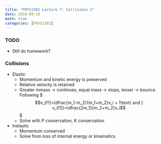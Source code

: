 ```yaml
---
title: "PHYS1301 Lecture 7: Collisions 2"
date: 2019-09-18
math: true 
categories: [PHYS1301]
---
```


### TODO

- Still do homework?

### Collisions

- Elastic 
    - Momentum and kinetic energy is preserved
    - Relative velocity is retained
    - Greater mmass &rarr; continues, equal mass &rarr; stops, lesser &rarr; bounce. Following $$$v_{f1}=\dfrac{m_1-m_2}{m_1+m_2}v_i = 1\text{ and } v_{f2}=\dfrac{2m_1}{m_2+m_2}v_i$$$
    - Solve with P conservation, K conservation
- Inelastic
    - Momentum conserved
    - Solve from loss of internal energy or kinematics


